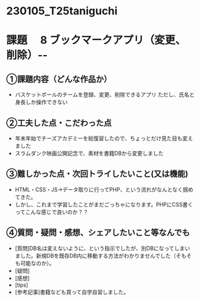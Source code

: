# 230105_T25taniguchi
# 課題　 8 ブックマークアプリ（変更、削除）--


## ①課題内容（どんな作品か）
- バスケットボールのチームを登録、変更、削除できるアプリ
ただし、氏名と身長しか操作できない

## ②工夫した点・こだわった点
- 年末年始でチーズアカデミーを総復習したので、ちょっとだけ見た目も変えました
- スラムダンク映画公開記念で、素材を書籍DBから変更しました

## ③難しかった点・次回トライしたいこと(又は機能)
- HTML・CSS・JS→データ取りに行ってPHP、という流れがなんとなく掴めてきた。
- しかし、これまで学習したことがまだごっちゃになります。PHPにCSS書くってこんな感じで良いのか？？

## ④質問・疑問・感想、シェアしたいこと等なんでも
- [質問]DB名は変えないように、という指示でしたが、別DBになってしまいました。新規DBを既存DB内に移動する方法がわかりませんでした（そもそも可能なのか）。
- [疑問]
- [感想]
- [tips]
- [参考記事]書籍なども買って自学自習しました。
